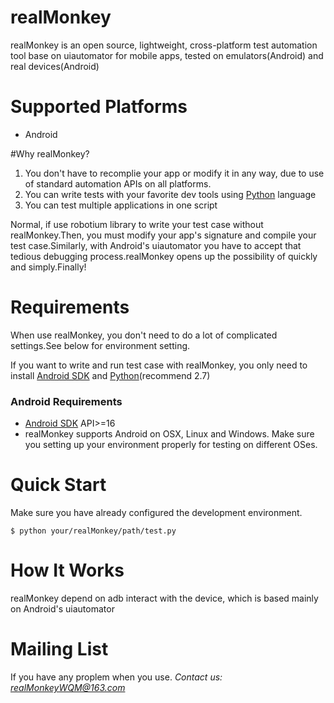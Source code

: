 # realMonkey

realMonkey is an open source, lightweight, cross-platform test automation tool base on uiautomator for mobile apps, tested on emulators(Android) and real devices(Android)

# Supported Platforms
 - Android

#Why realMonkey?
1. You don't have to recomplie your app or modify it in any way, due to use of standard automation APIs on all platforms.
2. You can write tests with your favorite dev tools using [Python](https://www.python.org/download/) language
3. You can test multiple applications in one script

Normal, if use robotium library to write your test case without realMonkey.Then, you must modify your app's signature and compile your test case.Similarly, with Android's uiautomator you have to accept that tedious debugging process.realMonkey opens up the possibility of quickly and simply.Finally!

# Requirements
When use realMonkey, you don't need to do a lot of complicated settings.See below for environment setting.

If you want to write and run test case with realMonkey, you only need to install [Android SDK](http://developer.android.com/sdk/index.html) and [Python](https://www.python.org/download/)(recommend 2.7)

### Android Requirements
 - [Android SDK](http://developer.android.com/sdk/index.html) API>=16
 - realMonkey supports Android on OSX, Linux and Windows. Make sure you setting up your environment properly for testing on different OSes.

# Quick Start
Make sure you have already configured the development environment.

    $ python your/realMonkey/path/test.py
# How It Works
realMonkey depend on adb interact with the device, which is based mainly on Android's uiautomator
# Mailing List
If you have any proplem when you use.
*Contact us: realMonkeyWQM@163.com*

